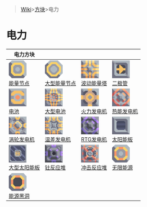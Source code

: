 >[Wiki](../../zhcn.md)>[方块](../blocks.md)>电力
# 电力

|电力方块||||  
|----|----|----|----|  
|[![](../../images/block-power-node-xlarge.png)<br>能量节点](power/power-node.md)|[![](../../images/block-power-node-large-xlarge.png)<br>大型能量节点](power/power-node-large.md)|[![](../../images/block-surge-tower-xlarge.png)<br>波动能量塔](power/surge-tower.md)|[![](../../images/block-diode-xlarge.png)<br>二极管](power/power-node.md)|  
|[![](../../images/block-battery-xlarge.png)<br>电池](power/battery.md)|[![](../../images/block-battery-large-xlarge.png)<br>大型电池](power/battery-large.md)|[![](../../images/block-combustion-generator-xlarge.png)<br>火力发电机](power/combustion-generator.md)|[![](../../images/block-thermal-generator-xlarge.png)<br>热能发电机](power/thermal-generator.md)|  
|[![](../../images/block-steam-generator-xlarge.png)<br>涡轮发电机](power/steam-generator.md)|[![](../../images/block-differential-generator-xlarge.png)<br>温差发电机](power/differential-generator-large.md)|[![](../../images/block-rtg-generator-xlarge.png)<br>RTG发电机](power/rtg-generator.md)|[![](../../images/block-solar-panel-xlarge.png)<br>太阳能板](power/solar-panel.md)|  
|[![](../../images/block-solar-panel-large-xlarge.png)<br>大型太阳能板](power/solar-panel-large.md)|[![](../../images/block-thorium-reactor-xlarge.png)<br>钍反应堆](power/thorium-reactor.md)|[![](../../images/block-impact-reactor-xlarge.png)<br>冲击反应堆](power/impact-reactor.md)|[![](../../images/block-power-source-xlarge.png)<br>无限能源](power/power-source.md)|  
|[![](../../images/block-power-void-xlarge.png)<br>能源黑洞](power/power-void.md)||||
